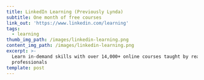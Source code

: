 ```yaml
---
title: LinkedIn Learning (Previously Lynda)
subtitle: One month of free courses
link_out: 'https://www.linkedin.com/learning'
tags:
  - learning
thumb_img_path: /images/linkedin-learning.png
content_img_path: /images/linkedin-learning.png
excerpt: >-
  Learn in-demand skills with over 14,000+ online courses taught by real-world
  professionals
template: post
---
```

